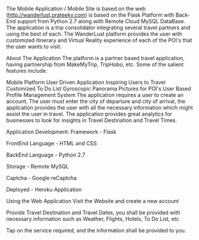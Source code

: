 The Mobile Application / Mobile Site is based on the web (http://wanderlust.prateekv.com) is based on the Flask Platform with Back-End support from Python 2.7 along with Remote Cloud MySQL DataBase. The application is a trip consolidator integrating several travel partners and using the best of each. The WanderLust platform provides the user with customized itinerary and Virtual Reality experience of each of the POI's that the user wants to visit.

About The Application
The platform is a partner based travel application, having partnership from MakeMyTrip, TripHobo, etc. Some of the salient features include:

Mobile Platform
User Driven Application
Inspiring Users to Travel
Customized To Do List
Gyroscopic Panorama Pictures for POI's
User Based Profile Management System
The application requires a user to create an account, The user must enter the city of departure and city of arrival, the application provides the user with all the necessary information which might assist the user in travel. The application provides great analytics for businesses to look for insights in Travel Destination and Travel Times.

Application Development:
Framework - Flask

FrontEnd Language - HTML and CSS

BackEnd Language - Python 2.7

Storage - Remote MySQL

Captcha - Google reCaptcha

Deployed - Heroku Application

Using the Web Application
Visit the Website and create a new account

Provide Travel Destination and Travel Dates, you shall be provided with necessary information such as Weather, Flights, Hotels, To Do List, etc

Tap on the service required, and the information shall be provided to you.

